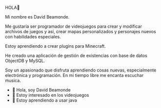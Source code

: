 
HOLA👋

Mi nombre es David Beamonde.

Me gustaría ser programador de videojuegos para crear y modificar archivos de juegos y así, crear mapas personalizados y personajes nuevos con habilidades especiales.

Estoy aprendiendo a crear plugins para Minecraft.

He creado una aplicación de gestión de existencias con base de datos ObjectDB y MySQL.

Soy un apasionado que disfruta aprendiendo cosas nuevas, especialmente electrónica y programación. En mi tiempo libre me encanta escuchar musica.

- 👋 Hola, soy David Beamonde
- 👀 Estoy interesado en los videojuegos
- 🌱 Estoy aprendiendo a usar java


<!---
BEAMONDO/BEAMONDO is a ✨ special ✨ repository because its `README.md` (this file) appears on your GitHub profile.
You can click the Preview link to take a look at your changes.

- 📫 Si quieres mis servicios contactame en mi gmail: davidbeamonde2004@gmail.com
--->
